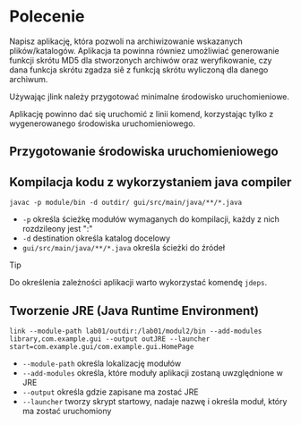 # Polecenie
Napisz aplikację, która pozwoli na archiwizowanie wskazanych plików/katalogów. Aplikacja ta powinna równiez umożliwiać generowanie funkcji skrótu MD5 dla stworzonych archiwów oraz weryfikowanie, czy dana funkcja skrótu zgadza siê z funkcją skrótu wyliczoną dla danego archiwum. 

Używając jlink należy przygotować minimalne środowisko uruchomieniowe.

Aplikację powinno dać się uruchomić z linii komend, korzystając tylko z wygenerowanego środowiska uruchomieniowego.

## Przygotowanie środowiska uruchomieniowego

## Kompilacja kodu z wykorzystaniem java compiler
`javac -p module/bin -d outdir/ gui/src/main/java/**/*.java `

- `-p` określa ścieżkę modułów wymaganych do kompilacji, każdy z nich rozdzileony jest ":"
- `-d` destination określa katalog docelowy
- `gui/src/main/java/**/*.java` określa ścieżki do źródeł

> [!tip]
> Do określenia zależności aplikacji warto wykorzystać komendę `jdeps`. 

## Tworzenie JRE (Java Runtime Environment)

`link --module-path lab01/outdir:/lab01/modul2/bin --add-modules library,com.example.gui --output outJRE --launcher start=com.example.gui/com.example.gui.HomePage`

- `--module-path` określa lokalizację modułów
- `--add-modules` określa, które moduły aplikacji zostaną uwzględnione w JRE
- `--output` określa gdzie zapisane ma zostać JRE
- `--launcher` tworzy skrypt startowy, nadaje nazwę i określa moduł, który ma zostać uruchomiony






